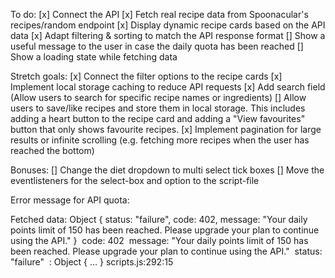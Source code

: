 To do:
[x] Connect the API
[x] Fetch real recipe data from Spoonacular's recipes/random endpoint
[x] Display dynamic recipe cards based on the API data
[x] Adapt filtering & sorting to match the API response format
[] Show a useful message to the user in case the daily quota has been reached
[] Show a loading state while fetching data

Stretch goals:
[x] Connect the filter options to the recipe cards
[x] Implement local storage caching to reduce API requests
[x] Add search field (Allow users to search for specific recipe names or ingredients)
[] Allow users to save/like recipes and store them in local storage. This includes adding a heart button to the recipe card and adding a "View favourites" button that only shows favourite recipes.
[x] Implement pagination for large results or infinite scrolling (e.g. fetching more recipes when the user has reached the bottom)

Bonuses:
[] Change the diet dropdown to multi select tick boxes
[] Move the eventlisteners for the select-box and option to the script-file

Error message for API quota:

Fetched data:
Object { status: "failure", code: 402, message: "Your daily points limit of 150 has been reached. Please upgrade your plan to continue using the API." }
​
code: 402
​
message: "Your daily points limit of 150 has been reached. Please upgrade your plan to continue using the API."
​
status: "failure"
​
<prototype>: Object { … }
scripts.js:292:15
